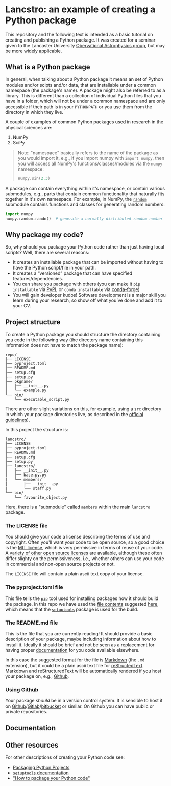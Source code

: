 # Lancstro: an example of creating a Python package

This repository and the following text is intended as a basic tutorial on creating and publishing a
Python package. It was created for a seminar given to the Lancaster University [Obervational
Astrophysics
group](https://www.lancaster.ac.uk/physics/research/astrophysics/observational-astrophysics/), but
may be more widely applicable.

## What is a Python package

In general, when talking about a Python package it means an set of Python modules and/or scipts
and/or data, that are installable under a common namespace (the package's name). A package might
also be referred to as a library. This is different than a collection of individual Python files
that you have in a folder, which will not be under a common namespace and are only accessible if
their path is in your `PYTHONPATH` or you use them from the directory in which they live.

A couple of examples of common Python packages used in research in the physical sciences are:

1. NumPy
2. SciPy

> Note: "namespace" basically refers to the name of the package as you would import it, e.g., if you
> import numpy with `import numpy`, then you will access all NumPy's functions/classes/modules via
> the `numpy` namespace:
> ```python
> numpy.sin(2.3)
> ```

A package can contain everything within it's namespace, or contain various submodules, e.g., parts
that contain common functionality that naturally fits together in it's own namespace. For example,
in NumPy, the [`random`](https://numpy.org/doc/stable/reference/random/index.html) submodule
contains functions and classes for generating random numbers:

```python
import numpy
numpy.random.randn()  # generate a normally distributed random number
```

## Why package my code?

So, why should you package your Python code rather than just having local scripts? Well, there are
several reasons:

* It creates an installable package that can be imported without having to have the Python
  script/file in your path.
* It creates a “versioned” package that can have specified features/dependencies.
* You can share you package with others (you can make it `pip installable` via
  [PyPI](https://pypi.org/), or `conda installable` via [conda-forge](https://conda-forge.org/))
* You will gain developer kudos! Software development is a major skill you learn during your
  research, so show off what you’ve done and add it to your CV.

## Project structure

To create a Python package you should structure the directory containing you code in the following way
(the directory name containing this information does not have to match the package name):

```
repo/
├── LICENSE
├── pyproject.toml
├── README.md
├── setup.cfg
├── setup.py
├── pkgname/
│   ├── __init__.py
│   └── example.py
└── bin/
    └── executable_script.py
```

There are other slight variations on this, for example, using a `src` directory in which your
package directories live, as described in the [official
guidelines](https://packaging.python.org/tutorials/packaging-projects/#creating-the-package-files)).

In this project the structure is:

```
lancstro/
├── LICENSE
├── pyproject.toml
├── README.md
├── setup.cfg
├── setup.py
├── lancstro/
│   ├── __init__.py
│   ├── base.py.py
|   └── members/
|       ├── __init__.py
|       └── staff.py
└── bin/
    └── favourite_object.py
```

Here, there is a "submodule" called `members` within the main `lancstro` package.

### The LICENSE file

You should give your code a license describing the terms of use and copyright. Often you'll want
your code to be open source, so a good choice is the [MIT
license](https://opensource.org/licenses/MIT), which is very permissive in terms of reuse of your
code. A [variety of other open source licenses](https://opensource.org/licenses/category) are
available, although these often differ slighty on the permissiveness, i.e., whether others can use
your code in commercial and non-open source projects or not.

The `LICENSE` file will contain a plain ascii text copy of your license.

### The pyproject.toml file

This file tells the [`pip`](https://packaging.python.org/key_projects/#pip) tool used for installing
packages how it should build the package. In this repo we have used the [file
contents](pyproject.toml) suggested
[here](https://packaging.python.org/tutorials/packaging-projects/#creating-pyproject-toml), which
means that the [`setuptools`](https://setuptools.pypa.io/en/latest/index.html) package is used for
the build.

### The README.md file

This is the file that you are currently reading! It should provide a basic description of your
package, maybe including information about how to install it. Ideally it should be brief and not be
seen as a replacement for having proper [documentation](#documentation) for you code available
elsewhere.

In this case the suggested format for the file is
[Markdown](https://daringfireball.net/projects/markdown/) (the `.md` extension), but it could be a
plain ascii text file for [reStructedText](https://docutils.sourceforge.io/rst.html). Markdown and
reStructuredText will be automatically rendered if you host your package on, e.g.,
[Github](https://github.com/).

### Using Github

Your package *should* be in a version control system. It is sensible to host it on
[Github](https://github.com/)/[Gitlab](https://about.gitlab.com/)/[bitbucket](https://bitbucket.org/product/)
or similar. On Github you can have public or private repositories.

## Documentation

## Other resources

For other descriptions of creating your Python code see:

* [Packaging Python Projects](https://packaging.python.org/tutorials/packaging-projects/)
* [`setuptools` documentation](https://setuptools.pypa.io/en/latest/index.html)
* ["How to package your Python code"](https://python-packaging.readthedocs.io/en/latest/index.html)
